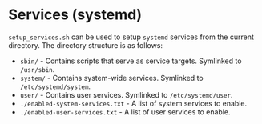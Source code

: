 # Services (systemd)

`setup_services.sh` can be used to setup `systemd` services from the current directory.
The directory structure is as follows:
- `sbin/` - Contains scripts that serve as service targets. Symlinked to `/usr/sbin`.
- `system/` - Contains system-wide services. Symlinked to `/etc/systemd/system`.
- `user/` - Contains user services. Symlinked to `/etc/systemd/user`.
- `./enabled-system-services.txt` - A list of system services to enable.
- `./enabled-user-services.txt` - A list of user services to enable.

